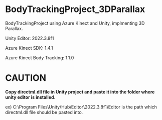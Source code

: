 # BodyTrackingProject_3DParallax
BodyTrackingProject using Azure Kinect and Unity, implmenting 3D Parallax.

Unity Editor: 2022.3.8f1

Azure Kinect SDK: 1.4.1

Azure Kinect Body Tracking: 1.1.0

# CAUTION
**Copy directml.dll file in Unity project and paste it into the folder where unity editor is installed**.

ex) C:\Program Files\Unity\Hub\Editor\2022.3.8f1\Editor is the path which directml.dll file should be pasted into.
